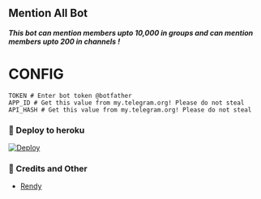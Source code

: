 ## Mention All Bot
_**This bot can mention members upto 10,000 in groups and can mention members upto 200 in channels !**_


# CONFIG

```
TOKEN # Enter bot token @botfather
APP_ID # Get this value from my.telegram.org! Please do not steal
API_HASH # Get this value from my.telegram.org! Please do not steal
```

### 🔷️ Deploy to heroku
[![Deploy](https://www.herokucdn.com/deploy/button.svg)](https://heroku.com/deploy?template=https://github.com/Randi356/Mention)


### 📍 Credits and Other
- [Rendy](https://github.com/Randi356)
